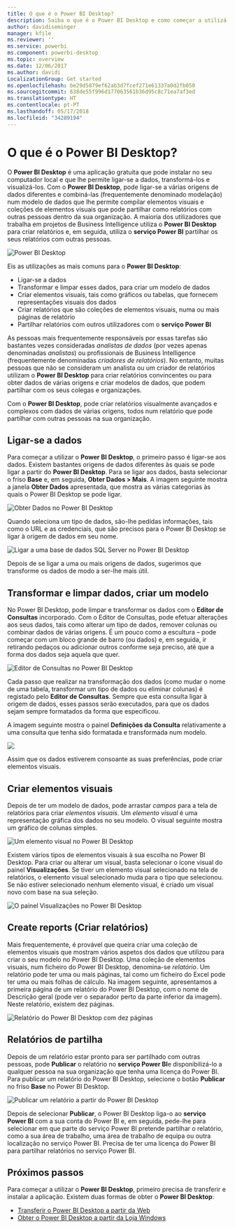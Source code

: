 ```yaml
---
title: O que é o Power BI Desktop?
description: Saiba o que é o Power BI Desktop e como começar a utilizá-lo
author: davidiseminger
manager: kfile
ms.reviewer: ''
ms.service: powerbi
ms.component: powerbi-desktop
ms.topic: overview
ms.date: 12/06/2017
ms.author: davidi
LocalizationGroup: Get started
ms.openlocfilehash: be29d5879ef62ab3d7fcef271e61337a0d2fb050
ms.sourcegitcommit: 638de55f996d177063561b36d95c8c71ea7af3ed
ms.translationtype: HT
ms.contentlocale: pt-PT
ms.lasthandoff: 05/17/2018
ms.locfileid: "34289194"
---
```

# <a name="what-is-power-bi-desktop"></a>O que é o Power BI Desktop?

O **Power BI Desktop** é uma aplicação gratuita que pode instalar no seu computador local e que lhe permite ligar-se a dados, transformá-los e visualizá-los. Com o **Power BI Desktop**, pode ligar-se a várias origens de dados diferentes e combiná-las (frequentemente denominado modelação) num modelo de dados que lhe permite compilar elementos visuais e coleções de elementos visuais que pode partilhar como relatórios com outras pessoas dentro da sua organização. A maioria dos utilizadores que trabalha em projetos de Business Intelligence utiliza o **Power BI Desktop** para criar relatórios e, em seguida, utiliza o **serviço Power BI** partilhar os seus relatórios com outras pessoas.

![Power BI Desktop](media/desktop-what-is-desktop/what-is-desktop_01.png)

Eis as utilizações as mais comuns para o **Power BI Desktop**:

* Ligar-se a dados
* Transformar e limpar esses dados, para criar um modelo de dados
* Criar elementos visuais, tais como gráficos ou tabelas, que fornecem representações visuais dos dados
* Criar relatórios que são coleções de elementos visuais, numa ou mais páginas de relatório
* Partilhar relatórios com outros utilizadores com o **serviço Power BI**

As pessoas mais frequentemente responsáveis por essas tarefas são bastantes vezes consideradas *analistas de dados* (por vezes apenas denominadas *analistas*) ou profissionais de Business Intelligence (frequentemente denominadas *criadores de relatórios*). No entanto, muitas pessoas que não se consideram um analista ou um criador de relatórios utilizam o **Power BI Desktop** para criar relatórios convincentes ou para obter dados de várias origens e criar modelos de dados, que podem partilhar com os seus colegas e organizações.

Com o **Power BI Desktop**, pode criar relatórios visualmente avançados e complexos com dados de várias origens, todos num relatório que pode partilhar com outras pessoas na sua organização. 

## <a name="connect-to-data"></a>Ligar-se a dados
Para começar a utilizar o **Power BI Desktop**, o primeiro passo é ligar-se aos dados. Existem bastantes origens de dados diferentes às quais se pode ligar a partir do **Power BI Desktop**. Para se ligar aos dados, basta selecionar o friso **Base** e, em seguida, **Obter Dados > Mais**. A imagem seguinte mostra a janela **Obter Dados** apresentada, que mostra as várias categorias às quais o Power BI Desktop se pode ligar.

![Obter Dados no Power BI Desktop](media/desktop-what-is-desktop/what-is-desktop_02.png)

Quando seleciona um tipo de dados, são-lhe pedidas informações, tais como o URL e as credenciais, que são precisos para o Power BI Desktop se ligar à origem de dados em seu nome.

![Ligar a uma base de dados SQL Server no Power BI Desktop](media/desktop-what-is-desktop/what-is-desktop_03.png)

Depois de se ligar a uma ou mais origens de dados, sugerimos que transforme os dados de modo a ser-lhe mais útil.

## <a name="transform-and-clean-data-create-a-model"></a>Transformar e limpar dados, criar um modelo

No Power BI Desktop, pode limpar e transformar os dados com o **Editor de Consultas** incorporado. Com o Editor de Consultas, pode efetuar alterações aos seus dados, tais como alterar um tipo de dados, remover colunas ou combinar dados de várias origens. É um pouco como a escultura – pode começar com um bloco grande de barro (ou dados) e, em seguida, ir retirando pedaços ou adicionar outros conforme seja preciso, até que a forma dos dados seja aquela que quer. 

![Editor de Consultas no Power BI Desktop](media/desktop-getting-started/designer_gsg_editquery.png)

Cada passo que realizar na transformação dos dados (como mudar o nome de uma tabela, transformar um tipo de dados ou eliminar colunas) é registado pelo **Editor de Consultas**. Sempre que esta consulta ligar à origem de dados, esses passos serão executados, para que os dados sejam sempre formatados da forma que especificou.

A imagem seguinte mostra o painel **Definições da Consulta** relativamente a uma consulta que tenha sido formatada e transformada num modelo.

 ![](media/desktop-getting-started/shapecombine_querysettingsfinished.png)

Assim que os dados estiverem consoante as suas preferências, pode criar elementos visuais. 

## <a name="create-visuals"></a>Criar elementos visuais 

Depois de ter um modelo de dados, pode arrastar *campos* para a tela de relatórios para criar *elementos visuais*. Um *elemento visual* é uma representação gráfica dos dados no seu modelo. O visual seguinte mostra um gráfico de colunas simples. 

![Um elemento visual no Power BI Desktop](media/desktop-what-is-desktop/what-is-desktop_04.png)

Existem vários tipos de elementos visuais à sua escolha no Power BI Desktop. Para criar ou alterar um visual, basta selecionar o ícone visual do painel **Visualizações**. Se tiver um elemento visual selecionado na tela de relatórios, o elemento visual selecionado muda para o tipo que selecionou. Se não estiver selecionado nenhum elemento visual, é criado um visual novo com base na sua seleção.

![O painel Visualizações no Power BI Desktop](media/desktop-what-is-desktop/what-is-desktop_05.png)

## <a name="create-reports"></a>Create reports (Criar relatórios)

Mais frequentemente, é provável que queira criar uma coleção de elementos visuais que mostram vários aspetos dos dados que utilizou para criar o seu modelo no Power BI Desktop. Uma coleção de elementos visuais, num ficheiro do Power BI Desktop, denomina-se *relatório*. Um relatório pode ter uma ou mais páginas, tal como um ficheiro do Excel pode ter uma ou mais folhas de cálculo. Na imagem seguinte, apresentamos a primeira página de um relatório do Power BI Desktop, com o nome de Descrição geral (pode ver o separador perto da parte inferior da imagem). Neste relatório, existem dez páginas.

![Relatório do Power BI Desktop com dez páginas](media/desktop-what-is-desktop/what-is-desktop_01.png)

## <a name="share-reports"></a>Relatórios de partilha

Depois de um relatório estar pronto para ser partilhado com outras pessoas, pode **Publicar** o relatório no **serviço Power BI**e disponibilizá-lo a qualquer pessoa na sua organização que tenha uma licença do Power BI. Para publicar um relatório do Power BI Desktop, selecione o botão **Publicar** no friso **Base** no Power BI Desktop.

![Publicar um relatório a partir do Power BI Desktop](media/desktop-what-is-desktop/what-is-desktop_06.png)

Depois de selecionar **Publicar**, o Power BI Desktop liga-o ao **serviço Power BI** com a sua conta do Power BI e, em seguida, pede-lhe para selecionar em que parte do serviço Power BI pretende partilhar o relatório, como a sua área de trabalho, uma área de trabalho de equipa ou outra localização no serviço Power BI. Precisa de ter uma licença do Power BI para partilhar relatórios no serviço Power BI.


## <a name="next-steps"></a>Próximos passos

Para começar a utilizar o **Power BI Desktop**, primeiro precisa de transferir e instalar a aplicação. Existem duas formas de obter o **Power BI Desktop**:

* [Transferir o Power BI Desktop a partir da Web](desktop-get-the-desktop.md)
* [Obter o Power BI Desktop a partir da Loja Windows](http://aka.ms/pbidesktopstore)
